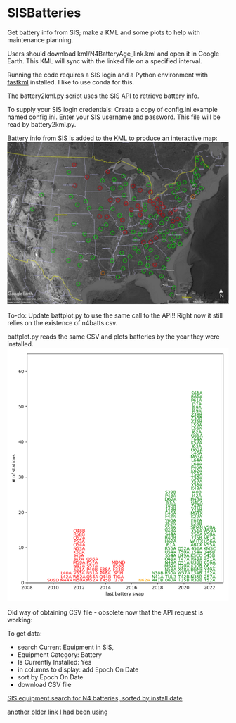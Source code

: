 # SISBatteries
Get battery info from SIS; make a KML and some plots to help with maintenance planning.

Users should download kml/N4BatteryAge_link.kml and open it in Google Earth.  This KML will sync with the linked file on a specified interval.

Running the code requires a SIS login and a Python environment with [fastkml](https://fastkml.readthedocs.io/en/latest/) installed.  I like to use conda for this.

The battery2kml.py script uses the SIS API to retrieve battery info. 

To supply your SIS login credentials: Create a copy of config.ini.example named config.ini. Enter your SIS username and password. This file will be read by battery2kml.py.

Battery info from SIS is added to the KML to produce an interactive map: 
![screenshot from Google Earth showing battery status KML](ExampleFiles/battery_map_example.jpg)



To-do: Update battplot.py to use the same call to the API!!  Right now it still relies on the existence of n4batts.csv.

battplot.py reads the same CSV and plots batteries by the year they were installed.
![histogram of year N4 batteries were installed](https://github.com/ewolin/SISBatteries/blob/main/ExampleFiles/text.png)




Old way of obtaining CSV file - obsolete now that the API request is working:

To get data:
 - search Current Equipment in SIS, 
 - Equipment Category: Battery
 - Is Currently Installed: Yes
 - in columns to display: add Epoch On Date
 - sort by Epoch On Date
 - download CSV file
 
 [SIS equipment search for N4 batteries, sorted by install date](https://anss-sis.scsn.org/sis/equipment/current/?page=4&catgids=31&istemplate=0&operatorids=1&isinstalled=1&netids=41&displaycols=category&displaycols=manufacturer&displaycols=modelname&displaycols=serialnumber&displaycols=ondate&displaycols=inventory&displaycols=operatorcode&displaycols=project&displaycols=ownercode&displaycols=propertytag&displaycols=epochnotes&displaycols=isinstalled&displaycols=netcode&displaycols=lookupcode&displaycols=monname&displaycols=installdate&o1=installdate&o1ad=a&o2=&o2ad=a&o3=&o3ad=a&o4=&o4ad=a&o5=&o5ad=a)
 
[another older link I had been using](https://anss-sis.scsn.org/sis/equipment/current/?catgids=31&istemplate=0&operatorids=1&isinstalled=1&o1=ondate&o1ad=a&o2ad=a&o3ad=a&o4ad=a&o5ad=a&displaycols=category&displaycols=manufacturer&displaycols=modelname&displaycols=serialnumber&displaycols=ondate&displaycols=inventory&displaycols=operatorcode&displaycols=project&displaycols=ownercode&displaycols=propertytag&displaycols=epochnotes&displaycols=isinstalled&displaycols=netcode&displaycols=lookupcode&displaycols=monname)
